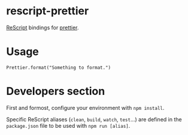# rescript-prettier

[ReScript](https://rescript-lang.org) bindings for [prettier](https://github.com/prettier/prettier).

# Usage

```reasonml
Prettier.format("Something to format.")
```

# Developers section

First and formost, configure your environment with `npm install`.

Specific ReScript aliases (`clean`, `build`, `watch`, `test`...) are defined
in the `package.json` file to be used with `npm run [alias]`.
